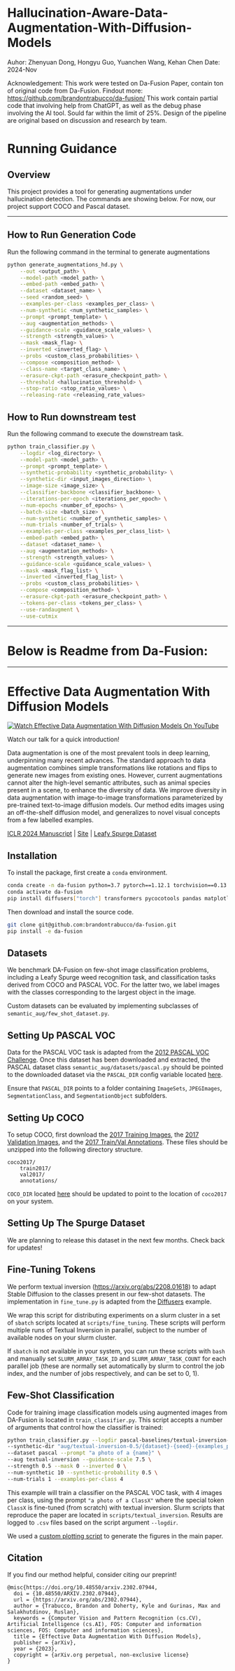 # Hallucination-Aware-Data-Augmentation-With-Diffusion-Models

Auhor: Zhenyuan Dong, Hongyu Guo, Yuanchen Wang, Kehan Chen
Date: 2024-Nov

Acknowledgement: 
This work were tested on Da-Fusion Paper, contain ton of original code from Da-Fusion. Findout more: https://github.com/brandontrabucco/da-fusion/
This work contain partial code that involving help from ChatGPT, as well as the debug phase involving the AI tool. Sould far within the limit of 25%. 
Design of the pipeline are original based on discussion and research by team.

# Running Guidance

## Overview
This project provides a tool for generating augmentations under hallucination detection. The commands are showing below. For now, our project support COCO and Pascal dataset.

---

## How to Run Generation Code

Run the following command in the terminal to generate augmentations

```bash
python generate_augmentations_hd.py \
    --out <output_path> \
    --model-path <model_path> \
    --embed-path <embed_path> \
    --dataset <dataset_name> \
    --seed <random_seed> \
    --examples-per-class <examples_per_class> \
    --num-synthetic <num_synthetic_samples> \
    --prompt <prompt_template> \
    --aug <augmentation_methods> \
    --guidance-scale <guidance_scale_values> \
    --strength <strength_values> \
    --mask <mask_flag> \
    --inverted <inverted_flag> \
    --probs <custom_class_probabilities> \
    --compose <composition_method> \
    --class-name <target_class_name> \
    --erasure-ckpt-path <erasure_checkpoint_path> \
    --threshold <hallucination_threshold> \
    --stop-ratio <stop_ratio_values> \
    --releasing-rate <releasing_rate_values>
```
## How to Run downstream test

Run the following command to execute the downstream task. 

```bash
python train_classifier.py \
    --logdir <log_directory> \
    --model-path <model_path> \
    --prompt <prompt_template> \
    --synthetic-probability <synthetic_probability> \
    --synthetic-dir <input_images_direction> \
    --image-size <image_size> \
    --classifier-backbone <classifier_backbone> \
    --iterations-per-epoch <iterations_per_epoch> \
    --num-epochs <number_of_epochs> \
    --batch-size <batch_size> \
    --num-synthetic <number_of_synthetic_samples> \
    --num-trials <number_of_trials> \
    --examples-per-class <examples_per_class_list> \
    --embed-path <embed_path> \
    --dataset <dataset_name> \
    --aug <augmentation_methods> \
    --strength <strength_values> \
    --guidance-scale <guidance_scale_values> \
    --mask <mask_flag_list> \
    --inverted <inverted_flag_list> \
    --probs <custom_class_probabilities> \
    --compose <composition_method> \
    --erasure-ckpt-path <erasure_checkpoint_path> \
    --tokens-per-class <tokens_per_class> \
    --use-randaugment \
    --use-cutmix
```



**************************************************************************************************************************************************************************************************************************************************************************************************************************************************************

# Below is Readme from Da-Fusion:

**************************************************************************************************************************************************************************************************************************************************************************************************************************************************************

# Effective Data Augmentation With Diffusion Models

[![Watch Effective Data Augmentation With Diffusion Models On YouTube](images/play-da-fusion.png)](https://www.youtube.com/watch?v=IKDWOOWzwns)

Watch our talk for a quick introduction!

Data augmentation is one of the most prevalent tools in deep learning, underpinning many recent advances. The standard approach to data augmentation combines simple transformations like rotations and flips to generate new images from existing ones. However, current augmentations cannot alter the high-level semantic attributes, such as animal species present in a scene, to enhance the diversity of data. We improve diversity in data augmentation with image-to-image transformations parameterized by pre-trained text-to-image diffusion models. Our method edits images using an off-the-shelf diffusion model, and generalizes to novel visual concepts from a few labelled examples.

[ICLR 2024 Manuscript](https://openreview.net/forum?id=ZWzUA9zeAg)    |    [Site](btrabuc.co/da-fusion)    |    [Leafy Spurge Dataset](leafy-spurge-dataset.github.io)

## Installation

To install the package, first create a `conda` environment.

```bash
conda create -n da-fusion python=3.7 pytorch==1.12.1 torchvision==0.13.1 cudatoolkit=11.6 -c pytorch
conda activate da-fusion
pip install diffusers["torch"] transformers pycocotools pandas matplotlib seaborn scipy
```

Then download and install the source code.

```bash
git clone git@github.com:brandontrabucco/da-fusion.git
pip install -e da-fusion
```

## Datasets

We benchmark DA-Fusion on few-shot image classification problems, including a Leafy Spurge weed recognition task, and classification tasks derived from COCO and PASCAL VOC. For the latter two, we label images with the classes corresponding to the largest object in the image.

Custom datasets can be evaluated by implementing subclasses of `semantic_aug/few_shot_dataset.py`.

## Setting Up PASCAL VOC

Data for the PASCAL VOC task is adapted from the [2012 PASCAL VOC Challenge](http://host.robots.ox.ac.uk/pascal/VOC/voc2012/VOCtrainval_11-May-2012.tar). Once this dataset has been downloaded and extracted, the PASCAL dataset class `semantic_aug/datasets/pascal.py` should be pointed to the downloaded dataset via the `PASCAL_DIR` config variable located [here](https://github.com/brandontrabucco/da-fusion/blob/main/semantic_aug/datasets/pascal.py#L14).

Ensure that `PASCAL_DIR` points to a folder containing `ImageSets`, `JPEGImages`, `SegmentationClass`, and `SegmentationObject` subfolders.

## Setting Up COCO

To setup COCO, first download the [2017 Training Images](http://images.cocodataset.org/zips/train2017.zip), the [2017 Validation Images](http://images.cocodataset.org/zips/val2017.zip), and the [2017 Train/Val Annotations](http://images.cocodataset.org/annotations/annotations_trainval2017.zip). These files should be unzipped into the following directory structure.

```
coco2017/
    train2017/
    val2017/
    annotations/
```

`COCO_DIR` located [here](https://github.com/brandontrabucco/da-fusion/blob/main/semantic_aug/datasets/coco.py#L15) should be updated to point to the location of `coco2017` on your system.

## Setting Up The Spurge Dataset

We are planning to release this dataset in the next few months. Check back for updates!

## Fine-Tuning Tokens

We perform textual inversion (https://arxiv.org/abs/2208.01618) to adapt Stable Diffusion to the classes present in our few-shot datasets. The implementation in `fine_tune.py` is adapted from the [Diffusers](https://github.com/huggingface/diffusers/blob/main/examples/textual_inversion/textual_inversion.py) example. 

We wrap this script for distributing experiments on a slurm cluster in a set of `sbatch` scripts located at `scripts/fine_tuning`. These scripts will perform multiple runs of Textual Inversion in parallel, subject to the number of available nodes on your slurm cluster.

If `sbatch` is not available in your system, you can run these scripts with `bash` and manually set `SLURM_ARRAY_TASK_ID` and `SLURM_ARRAY_TASK_COUNT` for each parallel job (these are normally set automatically by slurm to control the job index, and the number of jobs respectively, and can be set to 0, 1).

## Few-Shot Classification

Code for training image classification models using augmented images from DA-Fusion is located in `train_classifier.py`. This script accepts a number of arguments that control how the classifier is trained:

```bash
python train_classifier.py --logdir pascal-baselines/textual-inversion-0.5 \
--synthetic-dir "aug/textual-inversion-0.5/{dataset}-{seed}-{examples_per_class}" \
--dataset pascal --prompt "a photo of a {name}" \
--aug textual-inversion --guidance-scale 7.5 \
--strength 0.5 --mask 0 --inverted 0 \
--num-synthetic 10 --synthetic-probability 0.5 \
--num-trials 1 --examples-per-class 4
```

This example will train a classifier on the PASCAL VOC task, with 4 images per class, using the prompt `"a photo of a ClassX"` where the special token `ClassX` is fine-tuned (from scratch) with textual inversion. Slurm scripts that reproduce the paper are located in `scripts/textual_inversion`. Results are logged to `.csv` files based on the script argument `--logdir`. 

We used a [custom plotting script](https://github.com/brandontrabucco/da-fusion/blob/main/plot.py) to generate the figures in the main paper.

## Citation

If you find our method helpful, consider citing our preprint!

```
@misc{https://doi.org/10.48550/arxiv.2302.07944,
  doi = {10.48550/ARXIV.2302.07944},
  url = {https://arxiv.org/abs/2302.07944},
  author = {Trabucco, Brandon and Doherty, Kyle and Gurinas, Max and Salakhutdinov, Ruslan},
  keywords = {Computer Vision and Pattern Recognition (cs.CV), Artificial Intelligence (cs.AI), FOS: Computer and information sciences, FOS: Computer and information sciences},
  title = {Effective Data Augmentation With Diffusion Models},
  publisher = {arXiv},
  year = {2023},
  copyright = {arXiv.org perpetual, non-exclusive license}
}
```
